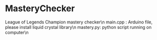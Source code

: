 # MasteryChecker
League of Legends Champion mastery checker\n
main.cpp : Arduino file, please install liquid crystal library\n
mastery.py: python script running on computer\n

